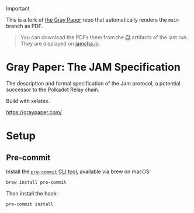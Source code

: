 > [!IMPORTANT]
This is a fork of [the Gray Paper](https://github.com/gavofyork/graypaper) repo that automatically
renders the `main` branch as PDF.  
> You can download the PDFs them from the
[CI](https://github.com/JamBrains/graypaper/actions/workflows/render-latex.yaml) artifacts of the last run. They are displayed on [jamcha.in](https://jamcha.in/spec).

# Gray Paper: The JAM Specification

The description and formal specification of the Jam protocol, a potential successor to the Polkadot Relay chain.

Build with xelatex.

https://graypaper.com/

# Setup
## Pre-commit
Install the [`pre-commit` CLI tool](https://pre-commit.com/), available via brew on macOS:
```sh
brew install pre-commit
```

Then install the hook:
```sh
pre-commit install
```